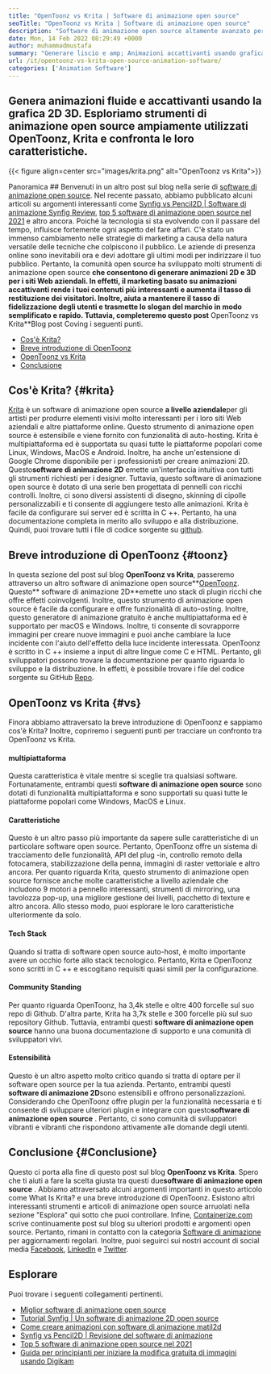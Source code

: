 ```yaml
---
title: "OpenToonz vs Krita | Software di animazione open source" 
seoTitle: "OpenToonz vs Krita | Software di animazione open source" 
description: "Software di animazione open source altamente avanzato per generare ricche animazioni 2D e 3D. Questo post sul blog parla del confronto tra OpenToonz vs Krita." 
date: Mon, 14 Feb 2022 08:29:49 +0000
author: muhammadmustafa
summary: "Generare liscio e amp; Animazioni accattivanti usando grafica 2D 3D. Esploriamo strumenti di animazione open source ampiamente utilizzati OpenToonz, Krita e confronta le loro caratteristiche." 
url: /it/opentoonz-vs-krita-open-source-animation-software/
categories: ['Animation Software']
---
```


## Genera animazioni fluide e accattivanti usando la grafica 2D 3D. Esploriamo strumenti di animazione open source ampiamente utilizzati OpenToonz, Krita e confronta le loro caratteristiche.

{{< figure align=center src="images/krita.png" alt="OpenToonz vs Krita">}}


Panoramica ##
Benvenuti in un altro post sul blog nella serie di [software di animazione open source][1]. Nel recente passato, abbiamo pubblicato alcuni articoli su argomenti interessanti come [Synfig vs Pencil2D | Software di animazione Synfig Review][2], [top 5 software di animazione open source nel 2021][3] e altro ancora. Poiché la tecnologia si sta evolvendo con il passare del tempo, influisce fortemente ogni aspetto del fare affari. C'è stato un immenso cambiamento nelle strategie di marketing a causa della natura versatile delle tecniche che colpiscono il pubblico. Le aziende di presenza online sono inevitabili ora e devi adottare gli ultimi modi per indirizzare il tuo pubblico.
Pertanto, la comunità open source ha sviluppato molti strumenti di animazione open source **che consentono di generare animazioni 2D e 3D per i siti Web aziendali. In effetti, il marketing basato su animazioni accattivanti rende i tuoi contenuti più interessanti e aumenta il tasso di restituzione dei visitatori. Inoltre, aiuta a mantenere il tasso di fidelizzazione degli utenti e trasmette lo slogan del marchio in modo semplificato e rapido. Tuttavia, completeremo questo post** OpenToonz vs Krita**Blog post Coving i seguenti punti.
  * [Cos'è Krita?][4]
  * [Breve introduzione di OpenToonz][5]
  * [OpenToonz vs Krita][6]
  * [Conclusione][7]

## Cos'è Krita? {#krita}

[Krita][8] è un software di animazione open source **a livello aziendale**per gli artisti per produrre elementi visivi molto interessanti per i loro siti Web aziendali e altre piattaforme online. Questo strumento di animazione open source è estensibile e viene fornito con funzionalità di auto-hosting. Krita è multipiattaforma ed è supportata su quasi tutte le piattaforme popolari come Linux, Windows, MacOS e Android. Inoltre, ha anche un'estensione di Google Chrome disponibile per i professionisti per creare animazioni 2D. Questo**software di animazione 2D** emette un'interfaccia intuitiva con tutti gli strumenti richiesti per i designer.
Tuttavia, questo software di animazione open source è dotato di una serie ben progettata di pennelli con ricchi controlli. Inoltre, ci sono diversi assistenti di disegno, skinning di cipolle personalizzabili e ti consente di aggiungere testo alle animazioni. Krita è facile da configurare sui server ed è scritta in C ++. Pertanto, ha una documentazione completa in merito allo sviluppo e alla distribuzione. Quindi, puoi trovare tutti i file di codice sorgente su [github][9].

## Breve introduzione di OpenToonz {#toonz}

In questa sezione del post sul blog **OpenToonz vs Krita**, passeremo attraverso un altro software di animazione open source**[OpenToonz][10]. Questo** software di animazione 2D**emette uno stack di plugin ricchi che offre effetti coinvolgenti. Inoltre, questo strumento di animazione open source è facile da configurare e offre funzionalità di auto-osting. Inoltre, questo generatore di animazione gratuito è anche multipiattaforma ed è supportato per macOS e Windows. Inoltre, ti consente di sovrapporre immagini per creare nuove immagini e puoi anche cambiare la luce incidente con l'aiuto dell'effetto della luce incidente interessata.
OpenToonz è scritto in C ++ insieme a input di altre lingue come C e HTML. Pertanto, gli sviluppatori possono trovare la documentazione per quanto riguarda lo sviluppo e la distribuzione. In effetti, è possibile trovare i file del codice sorgente su GitHub [Repo][11].

## OpenToonz vs Krita {#vs}

Finora abbiamo attraversato la breve introduzione di OpenToonz e sappiamo cos'è Krita? Inoltre, copriremo i seguenti punti per tracciare un confronto tra OpenToonz vs Krita.

#### multipiattaforma
Questa caratteristica è vitale mentre si sceglie tra qualsiasi software. Fortunatamente, entrambi questi **software di animazione open source** sono dotati di funzionalità multipiattaforma e sono supportati su quasi tutte le piattaforme popolari come Windows, MacOS e Linux.

#### Caratteristiche
Questo è un altro passo più importante da sapere sulle caratteristiche di un particolare software open source. Pertanto, OpenToonz offre un sistema di tracciamento delle funzionalità, API del plug -in, controllo remoto della fotocamera, stabilizzazione della penna, immagini di raster vettoriale e altro ancora. Per quanto riguarda Krita, questo strumento di animazione open source fornisce anche molte caratteristiche a livello aziendale che includono 9 motori a pennello interessanti, strumenti di mirroring, una tavolozza pop-up, una migliore gestione dei livelli, pacchetto di texture e altro ancora. Allo stesso modo, puoi esplorare le loro caratteristiche ulteriormente da solo.

#### Tech Stack
Quando si tratta di software open source auto-host, è molto importante avere un occhio forte allo stack tecnologico. Pertanto, Krita e OpenToonz sono scritti in C ++ e escogitano requisiti quasi simili per la configurazione.

#### Community Standing
Per quanto riguarda OpenToonz, ha 3,4k stelle e oltre 400 forcelle sul suo repo di Github. D'altra parte, Krita ha 3,7k stelle e 300 forcelle più sul suo repository Github. Tuttavia, entrambi questi **software di animazione open source** hanno una buona documentazione di supporto e una comunità di sviluppatori vivi.

#### Estensibilità
Questo è un altro aspetto molto critico quando si tratta di optare per il software open source per la tua azienda. Pertanto, entrambi questi **software di animazione 2D**sono estensibili e offrono personalizzazioni. Considerando che OpenToonz offre plugin per la funzionalità necessaria e ti consente di sviluppare ulteriori plugin e integrare con questo**software di animazione open source** . Pertanto, ci sono comunità di sviluppatori vibranti e vibranti che rispondono attivamente alle domande degli utenti.

## Conclusione {#Conclusione}

Questo ci porta alla fine di questo post sul blog **OpenToonz vs Krita**. Spero che ti aiuti a fare la scelta giusta tra questi due**software di animazione open source** . Abbiamo attraversato alcuni argomenti importanti in questo articolo come What Is Krita? e una breve introduzione di OpenToonz. Esistono altri interessanti strumenti e articoli di animazione open source arruolati nella sezione "Esplora" qui sotto che puoi controllare.
Infine, [Containerize.com][12] scrive continuamente post sul blog su ulteriori prodotti e argomenti open source. Pertanto, rimani in contatto con la categoria [Software di animazione][13] per aggiornamenti regolari. Inoltre, puoi seguirci sui nostri account di social media [Facebook][14], [LinkedIn][15] e [Twitter][16].

## Esplorare
Puoi trovare i seguenti collegamenti pertinenti.
  * [Miglior software di animazione open source][13]
  * [Tutorial Synfig | Un software di animazione 2D open source][17]
  * [Come creare animazioni con software di animazione matil2d][18]
  * [Synfig vs Pencil2D | Revisione del software di animazione][2]
  * [Top 5 software di animazione open source nel 2021][3]
  * [Guida per principianti per iniziare la modifica gratuita di immagini usando Digikam][19]



[1]: https://blog.containerize.com/category/animation-software/
[2]: https://blog.containerize.com/animation-software/synfig-vs-pencil2d-animation-software-synfig-review/
[3]: https://blog.containerize.com/animation-software/top-5-open-source-animation-software-in-2021/
[4]: #krita
[5]: #toonz
[6]: #vs
[7]: #Conclusion
[8]: https://products.containerize.com/animation-software/krita/
[9]: https://github.com/KDE/krita
[10]: https://products.containerize.com/animation-software/opentoonz/
[11]: https://github.com/opentoonz/opentoonz
[12]: https://www.containerize.com/
[13]: https://products.containerize.com/animation-software/
[14]: https://web.facebook.com/containerize
[15]: https://www.linkedin.com/company/containerize/
[16]: https://twitter.com/containerize_co
[17]: https://blog.containerize.com/animation-software/synfig-tutorial-an-open-source-2d-animation-software/
[18]: https://blog.containerize.com/animation-software/how-to-create-animations-with-pencil2d-animation-software/
[19]: https://blog.containerize.com/animation-software/beginners-guide-to-start-free-image-editing-using-digikam/
